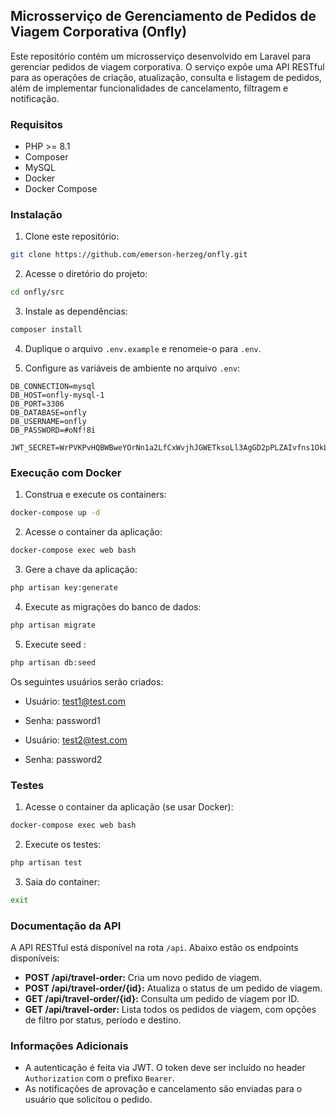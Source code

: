 ## Microsserviço de Gerenciamento de Pedidos de Viagem Corporativa (Onfly)

Este repositório contém um microsserviço desenvolvido em Laravel para gerenciar pedidos de viagem corporativa. O serviço expõe uma API RESTful para as operações de criação, atualização, consulta e listagem de pedidos, além de implementar funcionalidades de cancelamento, filtragem e notificação.

### Requisitos

- PHP >= 8.1
- Composer
- MySQL
- Docker
- Docker Compose

### Instalação

1. Clone este repositório:

```bash
git clone https://github.com/emerson-herzeg/onfly.git 
```

2. Acesse o diretório do projeto:

```bash
cd onfly/src
```

3. Instale as dependências:

```bash
composer install
```

4. Duplique o arquivo `.env.example` e renomeie-o para `.env`.

5. Configure as variáveis de ambiente no arquivo `.env`:

```
DB_CONNECTION=mysql
DB_HOST=onfly-mysql-1
DB_PORT=3306
DB_DATABASE=onfly
DB_USERNAME=onfly
DB_PASSWORD=#oNf!8i

JWT_SECRET=WrPVKPvHQBWBweYOrNn1a2LfCxWvjhJGWETksoLl3AgGD2pPLZAIvfns1OkLYw18
```

### Execução com Docker

1. Construa e execute os containers:

```bash
docker-compose up -d
```

2. Acesse o container da aplicação:

```bash
docker-compose exec web bash
```

3. Gere a chave da aplicação:

```bash
php artisan key:generate
```

4. Execute as migrações do banco de dados:

```bash
php artisan migrate
```


5. Execute seed :

```bash
php artisan db:seed
```
Os seguintes usuários serão criados:
- Usuário: test1@test.com
- Senha: password1

- Usuário: test2@test.com
- Senha: password2

### Testes

1. Acesse o container da aplicação (se usar Docker):

```bash
docker-compose exec web bash
```

2. Execute os testes:

```bash
php artisan test
```

3. Saia do container:

```bash
exit
```

### Documentação da API

A API RESTful está disponível na rota `/api`. Abaixo estão os endpoints disponíveis:

- **POST /api/travel-order:** Cria um novo pedido de viagem.
- **POST /api/travel-order/{id}:** Atualiza o status de um pedido de viagem.
- **GET /api/travel-order/{id}:** Consulta um pedido de viagem por ID.
- **GET /api/travel-order:** Lista todos os pedidos de viagem, com opções de filtro por status, período e destino.

### Informações Adicionais

- A autenticação é feita via JWT. O token deve ser incluído no header `Authorization` com o prefixo `Bearer`.
- As notificações de aprovação e cancelamento são enviadas para o usuário que solicitou o pedido.
